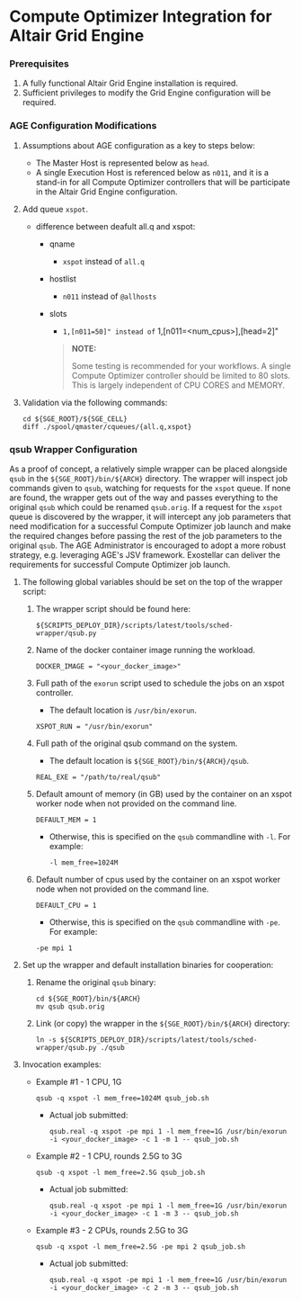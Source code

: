 # Compute Optimizer Integration for Altair Grid Engine

### Prerequisites <a href="#user-content-1-prerequisites" id="user-content-1-prerequisites"></a>

1. A fully functional Altair Grid Engine installation is required.
2. Sufficient privileges to modify the Grid Engine configuration will be required.

### AGE Configuration Modifications <a href="#user-content-2-age-configuration-modifications" id="user-content-2-age-configuration-modifications"></a>

1. Assumptions about AGE configuration as a key to steps below:
   * The Master Host is represented below as `head`.
   * A single Execution Host is referenced below as `n011`, and it is a stand-in for all Compute Optimizer controllers that will be participate in the Altair Grid Engine configuration.
2. Add queue `xspot`.
   * difference between deafult all.q and xspot:
     * qname
       * `xspot` instead of `all.q`
     * hostlist
       * `n011` instead of `@allhosts`
     *   slots

         * `1,[n011=50]" instead of` 1,\[n011=\<num\_cpus>],\[head=2]"

         > **NOTE:**
         >
         > Some testing is recommended for your workflows. A single Compute Optimizer controller should be limited to 80 slots. This is largely independent of CPU CORES and MEMORY.
3.  Validation via the following commands:

    ```
    cd ${SGE_ROOT}/${SGE_CELL}
    diff ./spool/qmaster/cqueues/{all.q,xspot}
    ```

### qsub Wrapper Configuration <a href="#user-content-3-qsub-wrapper-configuration" id="user-content-3-qsub-wrapper-configuration"></a>

As a proof of concept, a relatively simple wrapper can be placed alongside `qsub` in the `${SGE_ROOT}/bin/${ARCH}` directory. The wrapper will inspect job commands given to `qsub`, watching for requests for the `xspot` queue. If none are found, the wrapper gets out of the way and passes everything to the original `qsub` which could be renamed `qsub.orig`. If a request for the `xspot` queue is discovered by the wrapper, it will intercept any job parameters that need modification for a successful Compute Optimizer job launch and make the required changes before passing the rest of the job parameters to the original `qsub`. The AGE Administrator is encouraged to adopt a more robust strategy, e.g. leveraging AGE's JSV framework. Exostellar can deliver the requirements for successful Compute Optimizer job launch.

1. The following global variables should be set on the top of the wrapper script:
   1.  The wrapper script should be found here:

       ```
       ${SCRIPTS_DEPLOY_DIR}/scripts/latest/tools/sched-wrapper/qsub.py
       ```
   2.  Name of the docker container image running the workload.

       ```
       DOCKER_IMAGE = "<your_docker_image>"
       ```
   3.  Full path of the `exorun` script used to schedule the jobs on an xspot controller.

       * The default location is `/usr/bin/exorun`.

       ```
       XSPOT_RUN = "/usr/bin/exorun"
       ```
   4.  Full path of the original qsub command on the system.

       * The default location is `${SGE_ROOT}/bin/${ARCH}/qsub`.

       ```
       REAL_EXE = "/path/to/real/qsub"
       ```
   5.  Default amount of memory (in GB) used by the container on an xspot worker node when not provided on the command line.

       ```
       DEFAULT_MEM = 1
       ```

       *   Otherwise, this is specified on the `qsub` commandline with `-l`. For example:

           ```
           -l mem_free=1024M
           ```
   6.  Default number of cpus used by the container on an xspot worker node when not provided on the command line.

       ```
       DEFAULT_CPU = 1
       ```

       * Otherwise, this is specified on the `qsub` commandline with `-pe`. For example:

       ```
       -pe mpi 1
       ```
2. Set up the wrapper and default installation binaries for cooperation:
   1.  Rename the original `qsub` binary:

       ```
       cd ${SGE_ROOT}/bin/${ARCH}
       mv qsub qsub.orig
       ```
   2.  Link (or copy) the wrapper in the `${SGE_ROOT}/bin/${ARCH}` directory:

       ```
       ln -s ${SCRIPTS_DEPLOY_DIR}/scripts/latest/tools/sched-wrapper/qsub.py ./qsub
       ```
3. Invocation examples:
   *   Example #1 - 1 CPU, 1G

       ```
       qsub -q xspot -l mem_free=1024M qsub_job.sh
       ```

       *   Actual job submitted:

           ```
           qsub.real -q xspot -pe mpi 1 -l mem_free=1G /usr/bin/exorun -i <your_docker_image> -c 1 -m 1 -- qsub_job.sh
           ```
   *   Example #2 - 1 CPU, rounds 2.5G to 3G

       ```
       qsub -q xspot -l mem_free=2.5G qsub_job.sh
       ```

       *   Actual job submitted:

           ```
           qsub.real -q xspot -pe mpi 1 -l mem_free=1G /usr/bin/exorun -i <your_docker_image> -c 1 -m 3 -- qsub_job.sh
           ```
   *   Example #3 - 2 CPUs, rounds 2.5G to 3G

       ```
       qsub -q xspot -l mem_free=2.5G -pe mpi 2 qsub_job.sh
       ```

       *   Actual job submitted:

           ```
           qsub.real -q xspot -pe mpi 1 -l mem_free=1G /usr/bin/exorun -i <your_docker_image> -c 2 -m 3 -- qsub_job.sh

           ```



